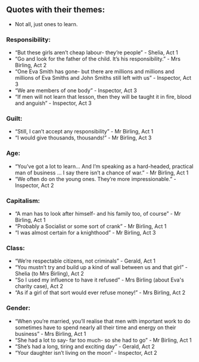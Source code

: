 ## Quotes with their themes:
* Not all, just ones to learn.

### Responsibility:
* “But these girls aren’t cheap labour- they’re people” - Shelia, Act 1
* “Go and look for the father of the child. It’s his responsibility.” - Mrs Birling, Act 2
* “One Eva Smith has gone- but there are millions and millions and millions
of Eva Smiths and John Smiths still left with us” - Inspector, Act 3
* “We are members of one body” - Inspector, Act 3
* “If men will not learn that lesson, then they will be taught it in fire, blood and
anguish” - Inspector, Act 3

### Guilt:  
* “Still, I can’t accept any responsibility” - Mr Birling, Act 1
* “I would give thousands, thousands!” - Mr Birling, Act 3

### Age:
* “You’ve got a lot to learn… And I’m speaking as a hard-headed, practical
man of business … I say there isn’t a chance of war.” - Mr Birling, Act 1
* “We often do on the young ones. They’re more impressionable.” - Inspector, Act 2

### Capitalism:
* “A man has to look after himself- and his family too, of course” - Mr Birling, Act 1
* “Probably a Socialist or some sort of crank” - Mr Birling, Act 1
* “I was almost certain for a knighthood” - Mr Birling, Act 3

### Class:
* “We’re respectable citizens, not criminals” - Gerald, Act 1
* “You mustn’t try and build up a kind of wall between us and that girl” - Shelia (to Mrs Birling), Act 2
* “So I used my influence to have it refused” - Mrs Birling (about Eva's charity case), Act 2
* “As if a girl of that sort would ever refuse money!” - Mrs Birling, Act 2

### Gender:
* “When you’re married, you’ll realise that men with important work to
do sometimes have to spend nearly all their time and energy on
their business” - Mrs Birling, Act 1
* “She had a lot to say- far too much- so she had to go” - Mr Birling, Act 1
* “She’s had a long, tiring and exciting day” - Gerald, Act 2
* “Your daughter isn’t living on the moon” - Inspector, Act 2
